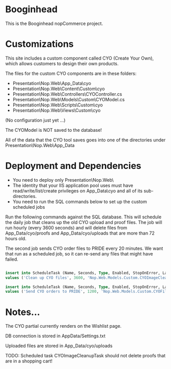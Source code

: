 # Booginhead

This is the Booginhead nopCommerce project.

# Customizations

This site includes a custom component called CYO (Create Your Own), 
which allows customers to design their own products.

The files for the custom CYO components are in these folders:

* Presentation\Nop.Web\App_Data\cyo
* Presentation\Nop.Web\Content\Custom\cyo
* Presentation\Nop.Web\Controllers\CYOController.cs
* Presentation\Nop.Web\Models\Custom\CYOModel.cs
* Presentation\Nop.Web\Scripts\Custom\cyo
* Presentation\Nop.Web\Views\Custom\cyo

(No configuration just yet ...)

The CYOModel is NOT saved to the database! 

All of the data that the CYO tool saves goes into one of the directories
under Presentation\Nop.Web\App_Data

# Deployment and Dependencies

* You need to deploy only Presentation\Nop.Web\
* The identity that your IIS application pool uses must have 
read/write/list/create privileges on App_Data\cyo and all of
its sub-directories.
* You need to run the SQL commands below to set up the custom scheduled jobs

Run the following commands against the SQL database. This will schedule the
daily job that cleans up the old CYO upload and proof files. The job will
run hourly (every 3600 seconds) and will delete files from App_Data/cyo/proofs
and App_Data/cyo/uploads that are more than 72 hours old.

The second job sends CYO order files to PRIDE every 20 minutes. We want that 
run as a scheduled job, so it can re-send any files that might have failed.

```sql

insert into ScheduleTask (Name, Seconds, Type, Enabled, StopOnError, LastStartUTC, LastEndUTC, LastSuccessUTC)
values ('Clean up CYO files', 3600, 'Nop.Web.Models.Custom.CYOImageCleanupTask, Nop.Web', 1, 0, null, null, null)

insert into ScheduleTask (Name, Seconds, Type, Enabled, StopOnError, LastStartUTC, LastEndUTC, LastSuccessUTC)
values ('Send CYO orders to PRIDE', 1200, 'Nop.Web.Models.Custom.CYOFileTransferTask, Nop.Web', 1, 0, null, null, null)

```

# Notes...

The CYO partial currently renders on the Wishlist page.

DB connection is stored in AppData/Settings.txt

Uploaded files are stored in App_Data/cyo/uploads

TODO: Scheduled task CYOImageCleanupTask should not delete proofs that are in a shopping cart!
